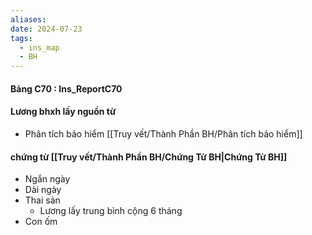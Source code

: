 ```yaml
---
aliases: 
date: 2024-07-23
tags:
  - ins_map
  - BH
---
```


#### Bảng C70 : Ins_ReportC70
#### Lương bhxh lấy nguồn từ 
- Phân tích bảo hiểm [[Truy vết/Thành Phần BH/Phân tích bảo hiểm]]

#### chứng  từ [[Truy vết/Thành Phần BH/Chứng Từ BH|Chứng Từ BH]]
- Ngắn ngày
- Dài ngày
- Thai sản
	- Lương lấy trung bình cộng 6 tháng
- Con ốm
